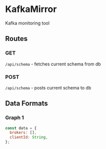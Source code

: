 # KafkaMirror

Kafka monitoring tool

## Routes

### GET

`/api/schema` - fetches current schema from db

### POST

`/api/schema` - posts current schema to db

## Data Formats

### Graph 1

```js
const data = {
  brokers: [],
  clientId: String,
};
```

